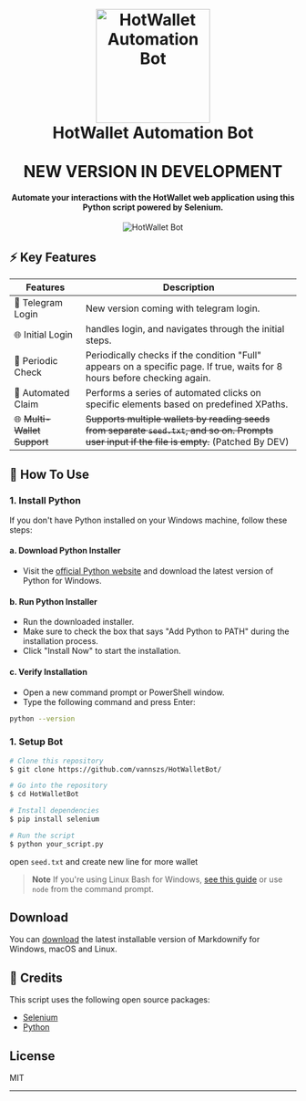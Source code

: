 <h1 align="center">
  <br>
  <a href="https://github.com/your-username/your-repository"><img src="https://static.herewallet.app/intro.35bf1b5e.png" alt="HotWallet Automation Bot" width="200"></a>
  <br>
  HotWallet Automation Bot
  <br>
  <br>
  NEW VERSION IN DEVELOPMENT
</h1>

<h4 align="center">Automate your interactions with the HotWallet web application using this Python script powered by Selenium.</h4>


<div align="center">
  <img src="https://i.ibb.co/Rb6TQCy/photo-6185987108498423028-y.jpg" alt="HotWallet Bot" />
</div>

## ⚡️ Key Features

| Features               | Description                                                                                     |
|------------------------|-------------------------------------------------------------------------------------------------|
| 🌱 Telegram Login           | New version coming with telegram login.                        |
| 🌐 Initial Login        | handles login, and navigates through the initial steps.                           |
| 🔄 Periodic Check       | Periodically checks if the condition "Full" appears on a specific page. If true, waits for 8 hours before checking again.|
| 🛒 Automated Claim     | Performs a series of automated clicks on specific elements based on predefined XPaths.               |
| 🌐 ~~Multi-Wallet Support~~ | ~~Supports multiple wallets by reading seeds from separate `seed.txt`, and so on. Prompts user input if the file is empty.~~ (Patched By DEV) |



## 🚀 How To Use

### 1. Install Python

If you don't have Python installed on your Windows machine, follow these steps:

#### a. Download Python Installer

- Visit the [official Python website](https://www.python.org/downloads/release) and download the latest version of Python for Windows.

#### b. Run Python Installer

- Run the downloaded installer.
- Make sure to check the box that says "Add Python to PATH" during the installation process.
- Click "Install Now" to start the installation.

#### c. Verify Installation

- Open a new command prompt or PowerShell window.
- Type the following command and press Enter:
  
```bash
python --version
```

### 1. Setup Bot

```bash
# Clone this repository
$ git clone https://github.com/vannszs/HotWalletBot/

# Go into the repository
$ cd HotWalletBot

# Install dependencies
$ pip install selenium

# Run the script
$ python your_script.py
```
open `seed.txt` and create new line for more wallet

> **Note**
> If you're using Linux Bash for Windows, [see this guide](https://www.howtogeek.com/261575/how-to-run-graphical-linux-desktop-applications-from-windows-10s-bash-shell/) or use `node` from the command prompt.


## Download

You can [download](https://github.com/vannszs/HotWalletBot/releases/) the latest installable version of Markdownify for Windows, macOS and Linux.



## 📢 Credits

This script uses the following open source packages:

- [Selenium](https://www.selenium.dev/)
- [Python](https://www.python.org/)


## License

MIT

---


